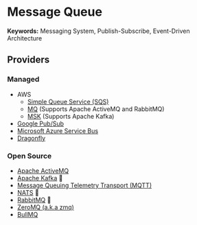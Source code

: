 # Message Queue

**Keywords:** Messaging System, Publish-Subscribe, Event-Driven Architecture

## Providers

### Managed

- AWS
  - [Simple Queue Service (SQS)](/aws/services/sqs.md)
  - [MQ](/aws/services/mq.md) (Supports Apache ActiveMQ and RabbitMQ)
  - [MSK](/aws/services/msk.md) (Supports Apache Kafka)
- [Google Pub/Sub](https://cloud.google.com/pubsub)
- [Microsoft Azure Service Bus](/azure/services/service-bus.md)
- [Dragonfly](https://dragonflydb.io)

### Open Source

- [Apache ActiveMQ](/apache/activemq.md)
- [Apache Kafka](/apache/kafka.md) 🌟
- [Message Queuing Telemetry Transport (MQTT)](/mqtt.md)
- [NATS](/nats.md) 🌟
- [RabbitMQ](/rabbitmq/README.md) 🌟
- [ZeroMQ (a.k.a zmq)](/zeromq.md)
- [BullMQ](/bullmq/README.md)

<!--
- [ElasticMQ](/elasticmq.md)
- Redis
-->
